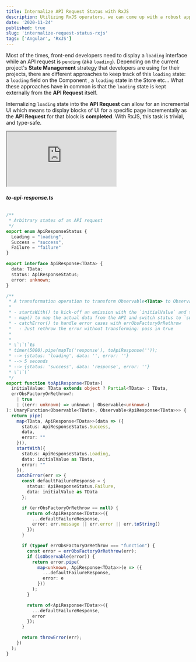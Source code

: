 ```yaml
---
title: Internalize API Request Status with RxJS 
description: Utilizing RxJS operators, we can come up with a robust approach to handle API request states.
date: '2020-11-24'
published: true
slug: 'internalize-request-status-rxjs'
tags: ['Angular', 'RxJS']
---
```


Most of the times, front-end developers need to display a `loading` interface while an API request is `pending` (aka
 `loading`). Depending on the current project's **State Management** strategy that developers are using for their
  projects, there are different approaches to keep track of this `loading` state: a `loading` field on the Component
  , a `loading` state in the Store etc... What these approaches have in common is that the `loading` state is kept
   externally from the **API Request** itself.

Internalizing `loading` state into the **API Request** can allow for an incremental UI which means to display blocks of UI
 for a specific page incrementally as the **API Request** for that block is **completed**. With RxJS, this task is
  trivial, and type-safe.
  
<iframe src="https://stackblitz.com/edit/rxjs-to-api-response-operator?ctl=1&embed=1&file=index.ts&hideExplorer=1&view=preview"></iframe>

###### **to-api-response.ts**
```ts
/**
 * Arbitrary states of an API request
 */
export enum ApiResponseStatus {
  Loading = "loading",
  Success = "success",
  Failure = "failure"
}

export interface ApiResponse<TData> {
  data: TData;
  status: ApiResponseStatus;
  error: unknown;
}

/**
 * A transformation operation to transform Observable<TData> to Observable<ApiResponse<TData>>
 *
 * - startsWith() to kick-off an emission with the `initialValue` and the status of `loading`.
 * - map() to map the actual data from the API and switch status to `success`
 * - catchError() to handle error cases with errObsFactoryOrRethrow
 *   - Just rethrow the error without transforming: pass in true
 *
 *
 * \`\`\`ts
 * timer(5000).pipe(mapTo('response'), toApiResponse(''));
 * --> {status: 'loading', data: '', error: ''}
 * --> 5 seconds
 * --> {status: 'success', data: 'response', error: ''}
 * \`\`\`
 */
export function toApiResponse<TData>(
  initialValue: TData extends object ? Partial<TData> : TData,
  errObsFactoryOrRethrow?:
    | true
    | ((err: unknown) => unknown | Observable<unknown>)
): UnaryFunction<Observable<TData>, Observable<ApiResponse<TData>>> {
  return pipe(
    map<TData, ApiResponse<TData>>(data => ({
      status: ApiResponseStatus.Success,
      data,
      error: ""
    })),
    startWith({
      status: ApiResponseStatus.Loading,
      data: initialValue as TData,
      error: ""
    }),
    catchError(err => {
      const defaultFailureResponse = {
        status: ApiResponseStatus.Failure,
        data: initialValue as TData
      };

      if (errObsFactoryOrRethrow == null) {
        return of<ApiResponse<TData>>({
          ...defaultFailureResponse,
          error: err.message || err.error || err.toString()
        });
      }

      if (typeof errObsFactoryOrRethrow === "function") {
        const error = errObsFactoryOrRethrow(err);
        if (isObservable(error)) {
          return error.pipe(
            map<unknown, ApiResponse<TData>>(e => ({
              ...defaultFailureResponse,
              error: e
            }))
          );
        }

        return of<ApiResponse<TData>>({
          ...defaultFailureResponse,
          error
        });
      }

      return throwError(err);
    })
  );
}
```    
